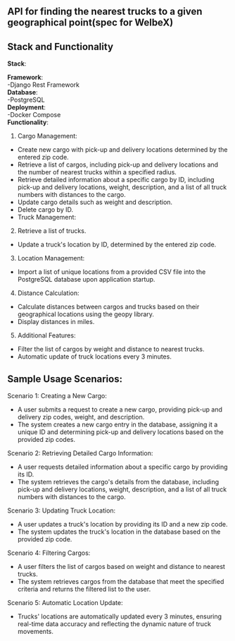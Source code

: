 ## API for finding the nearest trucks to a given geographical point(spec for WelbeX)
## Stack and Functionality
__Stack__:<br/>

__Framework__:<br/>
 -Django Rest Framework<br/> 
__Database__:<br/>
 -PostgreSQL<br/>
__Deployment__:<br/>
 -Docker Compose<br/>
__Functionality__:<br/>

1. Cargo Management:

- Create new cargo with pick-up and delivery locations determined by the entered zip code.
- Retrieve a list of cargos, including pick-up and delivery locations and the number of nearest trucks within a specified radius.
- Retrieve detailed information about a specific cargo by ID, including pick-up and delivery locations, weight, description, and a list of all truck numbers with distances to the cargo.
- Update cargo details such as weight and description.
- Delete cargo by ID.
- Truck Management:

2. Retrieve a list of trucks.
- Update a truck's location by ID, determined by the entered zip code.
3. Location Management:

 - Import a list of unique locations from a provided CSV file into the PostgreSQL database upon application startup.
4. Distance Calculation:

 - Calculate distances between cargos and trucks based on their geographical locations using the geopy library.
 - Display distances in miles.
5. Additional Features:

 - Filter the list of cargos by weight and distance to nearest trucks.
 - Automatic update of truck locations every 3 minutes.
## Sample Usage Scenarios:
Scenario 1: Creating a New Cargo:
 - A user submits a request to create a new cargo, providing pick-up and delivery zip codes, weight, and description.
 - The system creates a new cargo entry in the database, assigning it a unique ID and determining pick-up and delivery locations based on the provided zip codes.<br/>
 
Scenario 2: Retrieving Detailed Cargo Information:
 - A user requests detailed information about a specific cargo by providing its ID.
 - The system retrieves the cargo's details from the database, including pick-up and delivery locations, weight, description, and a list of all truck numbers with distances to the cargo.<br/>
 
Scenario 3: Updating Truck Location:
 - A user updates a truck's location by providing its ID and a new zip code.
 - The system updates the truck's location in the database based on the provided zip code.<br/>
 
Scenario 4: Filtering Cargos:
 - A user filters the list of cargos based on weight and distance to nearest trucks.
 - The system retrieves cargos from the database that meet the specified criteria and returns the filtered list to the user.<br/>
 
Scenario 5: Automatic Location Update:
 - Trucks' locations are automatically updated every 3 minutes, ensuring real-time data accuracy and reflecting the dynamic nature of truck movements.
